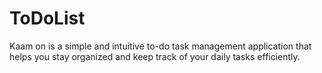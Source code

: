 # ToDoList

Kaam on is a simple and intuitive to-do task management application that helps you stay organized and keep track of your daily tasks efficiently.
